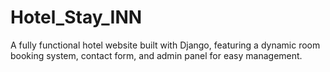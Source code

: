 # Hotel_Stay_INN
A fully functional hotel website built with Django, featuring a dynamic room booking system, contact form, and admin panel for easy management.

